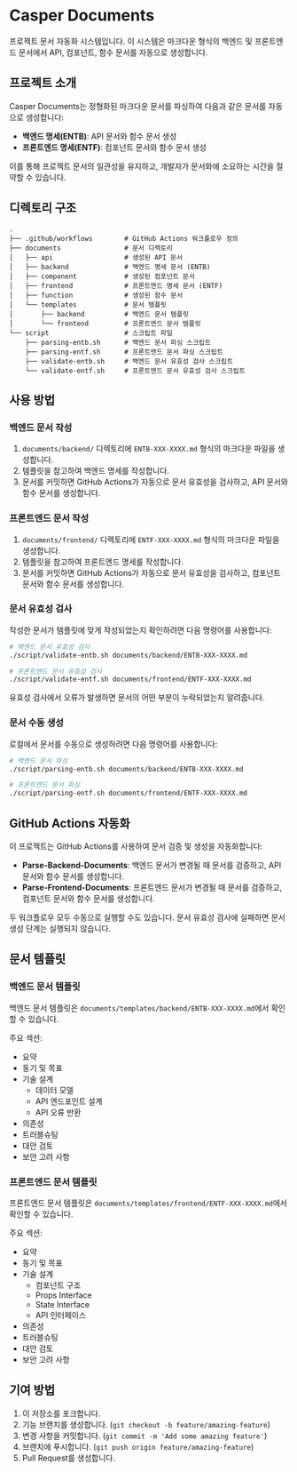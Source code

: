 # Casper Documents

프로젝트 문서 자동화 시스템입니다. 이 시스템은 마크다운 형식의 백엔드 및 프론트엔드 문서에서 API, 컴포넌트, 함수 문서를 자동으로 생성합니다.

## 프로젝트 소개

Casper Documents는 정형화된 마크다운 문서를 파싱하여 다음과 같은 문서를 자동으로 생성합니다:

- **백엔드 명세(ENTB)**: API 문서와 함수 문서 생성
- **프론트엔드 명세(ENTF)**: 컴포넌트 문서와 함수 문서 생성

이를 통해 프로젝트 문서의 일관성을 유지하고, 개발자가 문서화에 소요하는 시간을 절약할 수 있습니다.

## 디렉토리 구조

```
.
├── .github/workflows        # GitHub Actions 워크플로우 정의
├── documents                # 문서 디렉토리
│   ├── api                  # 생성된 API 문서
│   ├── backend              # 백엔드 명세 문서 (ENTB)
│   ├── component            # 생성된 컴포넌트 문서
│   ├── frontend             # 프론트엔드 명세 문서 (ENTF)
│   ├── function             # 생성된 함수 문서
│   └── templates            # 문서 템플릿
│       ├── backend          # 백엔드 문서 템플릿
│       └── frontend         # 프론트엔드 문서 템플릿
└── script                   # 스크립트 파일
    ├── parsing-entb.sh      # 백엔드 문서 파싱 스크립트
    ├── parsing-entf.sh      # 프론트엔드 문서 파싱 스크립트
    ├── validate-entb.sh     # 백엔드 문서 유효성 검사 스크립트
    └── validate-entf.sh     # 프론트엔드 문서 유효성 검사 스크립트
```

## 사용 방법

### 백엔드 문서 작성

1. `documents/backend/` 디렉토리에 `ENTB-XXX-XXXX.md` 형식의 마크다운 파일을 생성합니다.
2. 템플릿을 참고하여 백엔드 명세를 작성합니다.
3. 문서를 커밋하면 GitHub Actions가 자동으로 문서 유효성을 검사하고, API 문서와 함수 문서를 생성합니다.

### 프론트엔드 문서 작성

1. `documents/frontend/` 디렉토리에 `ENTF-XXX-XXXX.md` 형식의 마크다운 파일을 생성합니다.
2. 템플릿을 참고하여 프론트엔드 명세를 작성합니다.
3. 문서를 커밋하면 GitHub Actions가 자동으로 문서 유효성을 검사하고, 컴포넌트 문서와 함수 문서를 생성합니다.

### 문서 유효성 검사

작성한 문서가 템플릿에 맞게 작성되었는지 확인하려면 다음 명령어를 사용합니다:

```bash
# 백엔드 문서 유효성 검사
./script/validate-entb.sh documents/backend/ENTB-XXX-XXXX.md

# 프론트엔드 문서 유효성 검사
./script/validate-entf.sh documents/frontend/ENTF-XXX-XXXX.md
```

유효성 검사에서 오류가 발생하면 문서의 어떤 부분이 누락되었는지 알려줍니다.

### 문서 수동 생성

로컬에서 문서를 수동으로 생성하려면 다음 명령어를 사용합니다:

```bash
# 백엔드 문서 파싱
./script/parsing-entb.sh documents/backend/ENTB-XXX-XXXX.md

# 프론트엔드 문서 파싱
./script/parsing-entf.sh documents/frontend/ENTF-XXX-XXXX.md
```

## GitHub Actions 자동화

이 프로젝트는 GitHub Actions를 사용하여 문서 검증 및 생성을 자동화합니다:

- **Parse-Backend-Documents**: 백엔드 문서가 변경될 때 문서를 검증하고, API 문서와 함수 문서를 생성합니다.
- **Parse-Frontend-Documents**: 프론트엔드 문서가 변경될 때 문서를 검증하고, 컴포넌트 문서와 함수 문서를 생성합니다.

두 워크플로우 모두 수동으로 실행할 수도 있습니다. 문서 유효성 검사에 실패하면 문서 생성 단계는 실행되지 않습니다.

## 문서 템플릿

### 백엔드 문서 템플릿

백엔드 문서 템플릿은 `documents/templates/backend/ENTB-XXX-XXXX.md`에서 확인할 수 있습니다.

주요 섹션:
- 요약
- 동기 및 목표
- 기술 설계
  - 데이터 모델
  - API 엔드포인트 설계
  - API 오류 반환
- 의존성
- 트러블슈팅
- 대안 검토
- 보안 고려 사항

### 프론트엔드 문서 템플릿

프론트엔드 문서 템플릿은 `documents/templates/frontend/ENTF-XXX-XXXX.md`에서 확인할 수 있습니다.

주요 섹션:
- 요약
- 동기 및 목표
- 기술 설계
  - 컴포넌트 구조
  - Props Interface
  - State Interface
  - API 인터페이스
- 의존성
- 트러블슈팅
- 대안 검토
- 보안 고려 사항

## 기여 방법

1. 이 저장소를 포크합니다.
2. 기능 브랜치를 생성합니다. (`git checkout -b feature/amazing-feature`)
3. 변경 사항을 커밋합니다. (`git commit -m 'Add some amazing feature'`)
4. 브랜치에 푸시합니다. (`git push origin feature/amazing-feature`)
5. Pull Request를 생성합니다.
